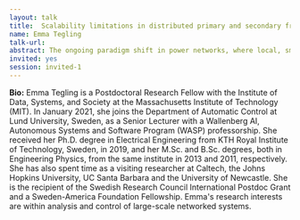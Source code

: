```yaml
---
layout: talk
title:  Scalability limitations in distributed primary and secondary frequency control
name: Emma Tegling 
talk-url: 
abstract: The ongoing paradigm shift in power networks, where local, small-scale generation resources are increasingly replacing large-scale centralized power plants, will both enable and require frequency control schemes to be distributed and scalable.  In this talk, we will model prototypical power system dynamics and take a closer look at distributed primary and secondary frequency controllers from a performance perspective. Specifically, we will highlight situations where a uniform performance bound in terms of, for example, expected frequency deviations, cannot be maintained as the number of nodes (generators) grows. In other words, where there are fundamental limitations to the controllers’ scalability. We will discuss how these limitations depend on the network topology, the availability and quality of measurement signals, and, in the case of secondary frequency control, the degree of controller centralization.
invited: yes
session: invited-1
---
```


**Bio:**
Emma Tegling is a Postdoctoral Research Fellow with the Institute of Data, Systems, and Society at the Massachusetts Institute of Technology (MIT). In January 2021, she joins the Department of Automatic Control at Lund University, Sweden, as a Senior Lecturer with a Wallenberg AI, Autonomous Systems and Software Program (WASP) professorship. She received her Ph.D. degree in Electrical Engineering from KTH Royal Institute of Technology, Sweden, in 2019, and her M.Sc. and B.Sc. degrees, both in Engineering Physics, from the same institute in 2013 and 2011, respectively. She has also spent time as a visiting researcher at Caltech, the Johns Hopkins University, UC Santa Barbara and the University of Newcastle. She is the recipient of the Swedish Research Council International Postdoc Grant and a Sweden-America Foundation Fellowship. Emma's research interests are within analysis and control of large-scale networked systems. 
